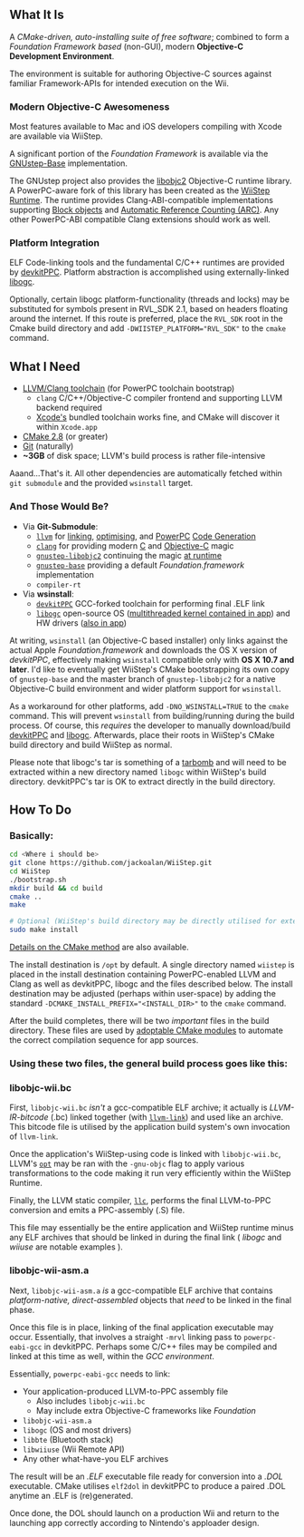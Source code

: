 What It Is
----------

A *CMake-driven, auto-installing suite of free software*; combined to
form a *Foundation Framework based* (non-GUI), modern **Objective-C 
Development Environment**. 

The environment is suitable for authoring Objective-C sources against
familiar Framework-APIs for intended execution on the Wii.


### Modern Objective-C Awesomeness

Most features available to Mac and iOS developers compiling with Xcode 
are available via WiiStep. 

A significant portion of the *Foundation Framework* is available via the 
[GNUstep-Base](https://github.com/gnustep/gnustep-base) implementation.

The GNUstep project also provides the [libobjc2](https://github.com/gnustep/gnustep-libobjc2)
Objective-C runtime library. A PowerPC-aware fork of this library has
been created as the [WiiStep Runtime](https://github.com/jackoalan/gnustep-libobjc2). 
The runtime provides Clang-ABI-compatible implementations supporting 
[Block objects](http://clang.llvm.org/docs/BlockLanguageSpec.html) and
[Automatic Reference Counting (ARC)](http://clang.llvm.org/docs/AutomaticReferenceCounting.html).
Any other PowerPC-ABI compatible Clang extensions should work as well. 


### Platform Integration

ELF Code-linking tools and the fundamental C/C++ runtimes are provided 
by [devkitPPC](http://devkitpro.org). Platform abstraction is 
accomplished using externally-linked [libogc](http://libogc.devkitpro.org). 

Optionally, certain libogc platform-functionality (threads and locks) may be 
substituted for symbols present in RVL_SDK 2.1, based on headers floating 
around the internet. If this route is preferred, place the `RVL_SDK` root
in the Cmake build directory and add `-DWIISTEP_PLATFORM="RVL_SDK"` to the 
`cmake` command.


What I Need
-----------

* [LLVM/Clang toolchain](http://llvm.org) (for PowerPC toolchain bootstrap)
    * `clang` C/C++/Objective-C compiler frontend and supporting LLVM backend required
    * [Xcode's](http://itunes.apple.com/us/app/xcode/id497799835?ls=1&mt=12) bundled toolchain works fine, and CMake will discover it within `Xcode.app`
* [CMake 2.8](http://www.cmake.org) (or greater)
* [Git](http://git-scm.com) (naturally)
* **~3GB** of disk space; LLVM's build process is rather file-intensive

Aaand...That's it. All other dependencies are automatically fetched within 
`git submodule` and the provided `wsinstall` target.

### And Those Would Be?

* Via **Git-Submodule**:
    * [`llvm`](http://llvm.org/) for [linking](http://llvm.org/docs/CommandGuide/llvm-link.html), [optimising](http://llvm.org/docs/CommandGuide/opt.html), and [PowerPC](http://llvm.org/docs/CodeGenerator.html#the-powerpc-backend) [Code Generation](http://llvm.org/docs/CommandGuide/llc.html)
    * [`clang`](http://clang.llvm.org) for providing modern [C](http://clang.llvm.org/docs/BlockLanguageSpec.html) and [Objective-C](http://clang.llvm.org/docs/AutomaticReferenceCounting.html) magic
    * [`gnustep-libobjc2`](http://GNUstep.org) continuing the magic [at runtime](https://github.com/jackoalan/gnustep-libobjc2#readme)
    * [`gnustep-base`](http://GNUstep.org) providing a default *Foundation.framework* implementation
    * `compiler-rt`
* Via **wsinstall**:
    * [`devkitPPC`](http://devkitpro.org) GCC-forked toolchain for performing final .ELF link
    * [`libogc`](http://wiibrew.org/wiki/Libogc) open-source OS ([multithreaded kernel contained in app](http://en.wikipedia.org/wiki/Light-weight_process)) and HW drivers ([also in app](http://libogc.devkitpro.org/api_doc.html))

At writing, `wsinstall` (an Objective-C based installer) only links against the actual 
Apple *Foundation.framework* and downloads the OS X version of *devkitPPC*, effectively 
making `wsinstall` compatible only with **OS X 10.7 and later**. I'd like to eventually get 
WiiStep's CMake bootstrapping its own copy of `gnustep-base` and the master branch of 
`gnustep-libobjc2` for a native Objective-C build environment and wider platform
support for `wsinstall`.

As a workaround for other platforms, add `-DNO_WSINSTALL=TRUE` to the `cmake` command.
This will prevent `wsinstall` from building/running during the build process.
Of course, this *requires* the developer to manually download/build 
[devkitPPC](http://sourceforge.net/projects/devkitpro/files/devkitPPC/) 
and [libogc](http://sourceforge.net/projects/devkitpro/files/libogc/). 
Afterwards, place their roots in WiiStep's CMake build directory and build WiiStep
as normal.

Please note that libogc's tar is something of a 
[tarbomb](http://en.wikipedia.org/wiki/Tar_%28computing%29#Tarbomb) and will
need to be extracted within a new directory named `libogc` within WiiStep's
build directory. devkitPPC's tar is OK to extract directly in the build directory.



How To Do
---------

### Basically:

```sh
cd <Where i should be>
git clone https://github.com/jackoalan/WiiStep.git
cd WiiStep
./bootstrap.sh
mkdir build && cd build
cmake ..
make

# Optional (WiiStep's build directory may be directly utilised for external development):
sudo make install
```

[Details on the CMake method](https://github.com/jackoalan/WiiStep/tree/master/cmake#readme) 
are also available. 

The install destination is `/opt` by default. A single directory named
`wiistep` is placed in the install destination containing PowerPC-enabled
LLVM and Clang as well as devkitPPC, libogc and the files described below.
The install destination may be adjusted (perhaps within user-space) by
adding the standard `-DCMAKE_INSTALL_PREFIX="<INSTALL_DIR>"` to the `cmake`
command.

After the build completes, there will be two *important* files in the 
build directory. These files are used by [adoptable CMake modules](https://github.com/jackoalan/WiiStep/blob/master/cmake/README.md#making-a-cmake-project-against-wiistep) 
to automate the correct compilation sequence for app sources. 


### Using these two files, the general build process goes like this:

### libobjc-wii.bc

First, `libobjc-wii.bc` *isn't* a gcc-compatible ELF archive; it actually
is *LLVM-IR-bitcode* (.bc) linked together (with [`llvm-link`](http://llvm.org/docs/CommandGuide/llvm-link.html)) and used like an archive. 
This bitcode file is utilised by the application build system's own invocation 
of `llvm-link`.

Once the application's 
WiiStep-using code is linked with `libobjc-wii.bc`, LLVM's [`opt`](http://llvm.org/docs/CommandGuide/opt.html)
may be ran with the `-gnu-objc` flag to apply various transformations
to the code making it run very efficiently within the WiiStep Runtime.

Finally, the LLVM static compiler, [`llc`](http://llvm.org/docs/CommandGuide/llc.html),
performs the final LLVM-to-PPC conversion and emits a PPC-assembly
(.S) file. 

This file may essentially be the entire application and WiiStep runtime
minus any ELF archives that should be linked in during the final link 
( *libogc* and *wiiuse* are notable examples ).

### libobjc-wii-asm.a

Next, `libobjc-wii-asm.a` *is* a gcc-compatible ELF archive that 
contains *platform-native, direct-assembled* objects that *need*
to be linked in the final phase. 

Once this file is in place, linking of the final application executable
may occur. Essentially, that involves a straight `-mrvl` linking pass to 
`powerpc-eabi-gcc` in devkitPPC. Perhaps some C/C++ files may
be compiled and linked at this time as well, within the *GCC environment*. 

Essentially, `powerpc-eabi-gcc` needs to link:
* Your application-produced LLVM-to-PPC assembly file
    * Also includes `libobjc-wii.bc`
    * May include extra Objective-C frameworks like *Foundation*
* `libobjc-wii-asm.a`
* `libogc` (OS and most drivers)
* `libbte` (Bluetooth stack)
* `libwiiuse` (Wii Remote API)
* Any other what-have-you ELF archives

The result will be an *.ELF* executable file ready for conversion into a 
*.DOL* executable. CMake utilises `elf2dol` in devkitPPC to produce a paired 
.DOL anytime an .ELF is (re)generated. 

Once done, the DOL should launch on a production Wii and return to the 
launching app correctly according to Nintendo's apploader design.
